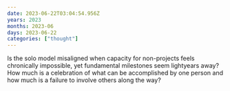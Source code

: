 ```yaml
---
date: 2023-06-22T03:04:54.956Z
years: 2023
months: 2023-06
days: 2023-06-22
categories: ["thought"]
---
```

Is the solo model misaligned when capacity for non-projects feels chronically impossible, yet fundamental milestones seem lightyears away? How much is a celebration of what can be accomplished by one person and how much is a failure to involve others along the way?
